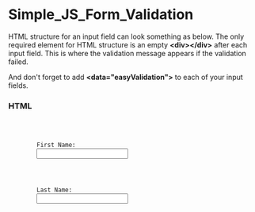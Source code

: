 # Simple_JS_Form_Validation

<p>HTML structure for an input field can look something as below. The only required element for HTML structure is an empty <b>&lt;div&gt;&lt;/div&gt;</b> after each input field. This is where the validation message appears if the validation failed.</p>
<p>And don't forget to add <b>&lt;data="easyValidation"&gt;</b> to each of your input fields.</p>

<h3>HTML</h3>

<pre class="code text-left">	
  	<code>
  	<!-- Input field for First Name -->
  		<label for="name">First Name:</label>
  		<input type="text" class="form-control" name="firstName" data="easyValidation" required>
  		<div></div>

	<!-- Input field for Last Name -->
  		<label for="email">Last Name:</label>
  		<input type="text" class="form-control" name="lastName" data="easyValidation" required>
  		<div></div>
  	</code>
</pre>